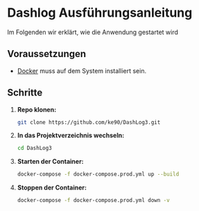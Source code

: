 # Dashlog Ausführungsanleitung

Im Folgenden wir erklärt, wie die Anwendung gestartet wird

## Voraussetzungen

- [Docker](https://www.docker.com/get-started) muss auf dem System installiert sein.

## Schritte

1. **Repo klonen:**

   ```bash
   git clone https://github.com/ke90/DashLog3.git
   ```

2. **In das Projektverzeichnis wechseln:**
   ```bash
   cd DashLog3
   ```
3. **Starten der Container:**
   ```bash
   docker-compose -f docker-compose.prod.yml up --build
   ```
4. **Stoppen der Container:**
   ```bash
   docker-compose -f docker-compose.prod.yml down -v
   ```
